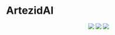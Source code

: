 # ArtezidAI

<p align="center">
    <a href="https://github.com/idzero23/ArtezidAI"> <img src="https://img.shields.io/github/repo-size/idzero23/ArtezidAI?color=orange&logo=github&logoColor=green&style=for-the-badge" /></a>
    <a href="https://github.com/idzero23/ArtezidAI/commits/prince"> <img src="https://img.shields.io/github/last-commit/idzero23/ArtezidAI?color=brown&logo=github&logoColor=green&style=for-the-badge" /></a>
    <a href="https://github.com/idzero23/ArtezidAI/issues"> <img src="https://img.shields.io/github/issues/idzero23/ArtezidAI?color=blueviolet&logo=github&logoColor=green&style=for-the-badge" /></a>
</p>
